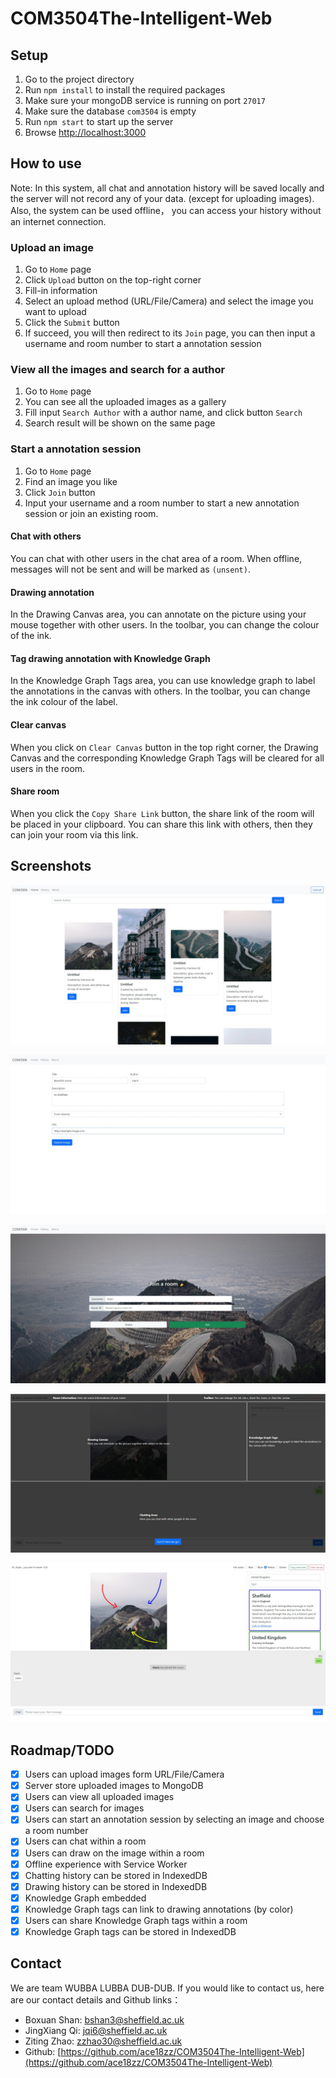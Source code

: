 # COM3504The-Intelligent-Web

## Setup

1. Go to the project directory
2. Run `npm install` to install the required packages
3. Make sure your mongoDB service is running on port `27017`
4. Make sure the database `com3504` is empty
5. Run `npm start` to start up the server
6. Browse [http://localhost:3000](http://localhost:3000)

## How to use

Note: In this system, all chat and annotation history will be saved locally and the server will not record any of your data. (except for uploading images). Also, the system can be used offline， you can access your history without an internet connection.

### Upload an image

1. Go to `Home` page
2. Click `Upload` button on the top-right corner
3. Fill-in information
4. Select an upload method (URL/File/Camera) and select the image you want to upload
5. Click the `Submit` button
6. If succeed, you will then redirect to its `Join` page, you can then input a username and room number to start a annotation session

### View all the images and search for a author

1. Go to `Home` page
2. You can see all the uploaded images as a gallery
3. Fill input `Search Author` with a author name, and click button `Search`
4. Search result will be shown on the same page

### Start a annotation session

1. Go to `Home` page
2. Find an image you like
3. Click `Join` button
4. Input your username and a room number to start a new annotation session or join an existing room.

#### Chat with others

You can chat with other users in the chat area of a room. When offline, messages will not be sent and will be marked as `(unsent)`.

#### Drawing annotation

In the Drawing Canvas area, you can annotate on the picture using your mouse together with other users. In the toolbar, you can change the colour of the ink.

#### Tag drawing annotation with Knowledge Graph

In the Knowledge Graph Tags area, you can use knowledge graph to label the annotations in the canvas with others. In the toolbar, you can change the ink colour of the label.

#### Clear canvas

When you click on `Clear Canvas` button in the top right corner, the Drawing Canvas and the corresponding Knowledge Graph Tags will be cleared for all users in the room.

#### Share room

When you click the `Copy Share Link` button, the share link of the room will be placed in your clipboard. You can share this link with others, then they can join your room via this link.

## Screenshots
![home](screenshots\home.jpeg)

![home](screenshots\upload.jpeg)

![home](screenshots\join.jpeg)

![home](screenshots\guide.jpeg)

![home](screenshots\room.jpeg)

## Roadmap/TODO

 - [x] Users can upload images form URL/File/Camera
 - [x] Server store uploaded images to MongoDB
 - [x] Users can view all uploaded images
 - [x] Users can search for images
 - [x] Users can start an annotation session by selecting an image and choose a room number
 - [x] Users can chat within a room
 - [x] Users can draw on the image within a room
 - [x] Offline experience with Service Worker
 - [x] Chatting history can be stored in IndexedDB
 - [x] Drawing history can be stored in IndexedDB
 - [x] Knowledge Graph embedded
 - [x] Knowledge Graph tags can link to drawing annotations (by color)
 - [x] Users can share Knowledge Graph tags within a room
 - [x] Knowledge Graph tags can be stored in IndexedDB

## Contact
We are team WUBBA LUBBA DUB-DUB.
If you would like to contact us, here are our contact details and Github links：

 - Boxuan Shan: bshan3@sheffield.ac.uk
 - JingXiang Qi: jqi6@sheffield.ac.uk
 - Ziting Zhao: zzhao30@sheffield.ac.uk
 - Github: [https://github.com/ace18zz/COM3504The-Intelligent-Web](https://github.com/ace18zz/COM3504The-Intelligent-Web)
